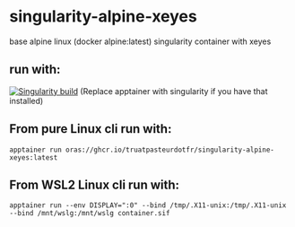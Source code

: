 # singularity-alpine-xeyes
base alpine linux (docker alpine:latest) singularity container with xeyes

## run with:
[![Singularity build](https://github.com/truatpasteurdotfr/singularity-alpine-xeyes/actions/workflows/manual-singularity-publish.yml/badge.svg)](https://github.com/truatpasteurdotfr/singularity-alpine-xeyes/actions/workflows/manual-singularity-publish.yml)
(Replace apptainer with singularity if you have that installed)
## From pure Linux cli run with:
```
apptainer run oras://ghcr.io/truatpasteurdotfr/singularity-alpine-xeyes:latest
```
## From WSL2 Linux cli run with:
```
apptainer run --env DISPLAY=":0" --bind /tmp/.X11-unix:/tmp/.X11-unix --bind /mnt/wslg:/mnt/wslg container.sif
```

